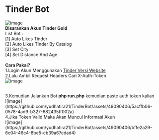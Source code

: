 # Tinder Bot
![image](https://github.com/yudhatira21/TinderBot/assets/49090406/2647413c-d0ed-4e40-8932-2cff41dd9b65)
<br>
<b>Disarankan Akun Tinder Gold</b>
<br>
List Bot :
<br>
[1] Auto Likes Tinder
<br>
[2] Auto Likes Tinder By Catalog
<br>
[3] Set City
<br>
[4] Set Distance And Age
<br>
<br>
<b>Cara Pakai?</b><br>
1.Login Akun Menggunakan <a href="https://tinder.com" target="__blank">Tinder Versi Website</a><br>
2.Lalu Ambil Request Headers Cari X-Auth-Token<br>
![image](https://github.com/yudhatira21/TinderBot/assets/49090406/d3762288-70a9-4cdc-b74e-128bf7b6b261)

<br>
3.Kemudian Jalankan Bot <b>php run.php</b> kemudian paste auth token kalian<br>
![image](https://github.com/yudhatira21/TinderBot/assets/49090406/5acffb06-0578-4ad9-b327-682435ff002a)
<br>
4.Jika Token Valid Maka Akan Muncul Informasi Akun<br>
![image](https://github.com/yudhatira21/TinderBot/assets/49090406/bffe2a29-6c04-46c4-8be5-cb39a67cdad4)





